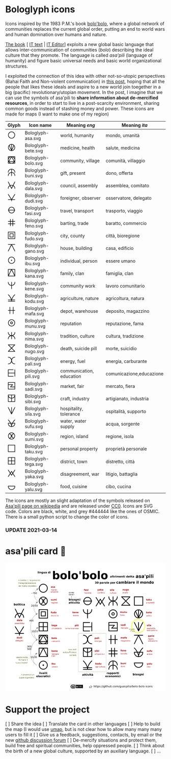 Bologlyph icons
===============

Icons inspired by the 1983 P.M.'s book [bolo'bolo](https://www.anarcopedia.org/index.php/Bolo%27bolo), where a global network of communities replaces the current global order, putting an end to world wars and human domination over humans and nature.

[The book](http://libcom.org/library/pm-bolobolo) [ [IT text](https://www.mediafire.com/file/beoy4pn4sukpgzp/Bolo_bolo.pdf/file) | [IT Editor](http://www.anarca-bolo.ch/baronata/libri/bolo-bolo.html)] exploits a new global basic language that allows inter-communication of communities (*bolo*) describing the ideal culture that they promote. The language is called *asa'pili* (language of humanity) and figure basic universal needs and basic world organizational structures.

I exploited the connection of this idea with other not-so-utopic perspectives (Bahai Faith and Non-violent communication) in [this post](http://freeetiology.blogspot.com/2021/02/bolobolo-e-la-lingua-universale.html), hoping that all the people that likes these ideals and aspire to a new world join toegether in a big (pacific) revolutionary/utopian movement. In the post, I imagine that we can use the symbols of asa'pili to **share information about de-mercified resources**, in order to start to live in a post-scarcity environment, sharing common goods instead of stashing money and power. These icons are made for maps (I want to make one of my region) 


|  Glyph | Icon name         |  Meaning *eng*    |   Meaning *ita*   |
|---| ----------------- | ----------------- | ----------------- |
|<img src="./Bologlyp-black8/Bologlyph-asa.svg" width="25">|Bologlyph-asa.svg  | world, humanity   | mondo, umanità    |
|<img src="./Bologlyp-black8/Bologlyph-bete.svg" width="25">|Bologlyph-bete.svg | medicine, health  | salute, medicina  |
|<img src="./Bologlyp-black8/Bologlyph-bolo.svg" width="25">|Bologlyph-bolo.svg | community, village|comunità, villaggio|
|<img src="./Bologlyp-black8/Bologlyph-buni.svg" width="25">|Bologlyph-buni.svg | gift, present     | dono, offerta     |
|<img src="./Bologlyp-black8/Bologlyph-dala.svg" width="25">|Bologlyph-dala.svg | council, assembly |assemblea, comitato|
|<img src="./Bologlyp-black8/Bologlyph-dudi.svg" width="25">|Bologlyph-dudi.svg |foreigner, observer|osservatore, delegato|
|<img src="./Bologlyp-black8/Bologlyph-fasi.svg" width="25">|Bologlyph-fasi.svg | travel, transport | trasporto, viaggio|
|<img src="./Bologlyp-black8/Bologlyph-feno.svg" width="25">|Bologlyph-feno.svg | barting, trade    | baratto, commercio|
|<img src="./Bologlyp-black8/Bologlyph-fudo.svg" width="25">|Bologlyph-fudo.svg | city, county      | città, bioregione |
|<img src="./Bologlyp-black8/Bologlyph-gano.svg" width="25">|Bologlyph-gano.svg | house, building   | casa, edificio    |
|<img src="./Bologlyp-black8/Bologlyph-ibu.svg" width="25">|Bologlyph-ibu.svg  | individual, person| essere umano      |
|<img src="./Bologlyp-black8/Bologlyph-kana.svg" width="25">|Bologlyph-kana.svg | family, clan      | famiglia, clan    |
|<img src="./Bologlyp-black8/Bologlyph-kene.svg" width="25">|Bologlyph-kene.svg | community work    | lavoro comunitario|
|<img src="./Bologlyp-black8/Bologlyph-kodu.svg" width="25">|Bologlyph-kodu.svg |agriculture, nature|agricoltura, natura|
|<img src="./Bologlyp-black8/Bologlyph-mafa.svg" width="25">|Bologlyph-mafa.svg | depot, warehouse  |deposito, magazzino| 
|<img src="./Bologlyp-black8/Bologlyph-munu.svg" width="25">|Bologlyph-munu.svg | reputation        | reputazione, fama |
|<img src="./Bologlyp-black8/Bologlyph-nima.svg" width="25">|Bologlyph-nima.svg | tradition, culture|cultura, tradizione|
|<img src="./Bologlyp-black8/Bologlyph-nugo.svg" width="25">|Bologlyph-nugo.svg |death, suicide pill|morte, suicidio    |
|<img src="./Bologlyp-black8/Bologlyph-pali.svg" width="25">|Bologlyph-pali.svg | energy, fuel      | energia, carburante|
|<img src="./Bologlyp-black8/Bologlyph-pili.svg" width="25">|Bologlyph-pili.svg |communication, education|comunicazione,educazione|
|<img src="./Bologlyp-black8/Bologlyph-sadi.svg" width="25">|Bologlyph-sadi.svg | market, fair      | mercato, fiera    |
|<img src="./Bologlyp-black8/Bologlyph-sibi.svg" width="25">|Bologlyph-sibi.svg | craft, industry   | artigianato, industria|
|<img src="./Bologlyp-black8/Bologlyph-sila.svg" width="25">|Bologlyph-sila.svg |hospitality, tolerance| ospitalità, supporto|
|<img src="./Bologlyp-black8/Bologlyph-sufu.svg" width="25">|Bologlyph-sufu.svg |water, water supply| acqua, sorgente   |
|<img src="./Bologlyp-black8/Bologlyph-sumi.svg" width="25">|Bologlyph-sumi.svg | region, island    | regione, isola    |
|<img src="./Bologlyp-black8/Bologlyph-taku.svg" width="25">|Bologlyph-taku.svg | personal property |proprietà personale|
|<img src="./Bologlyp-black8/Bologlyph-tega.svg" width="25">|Bologlyph-tega.svg | district, town    | distretto, città  |
|<img src="./Bologlyp-black8/Bologlyph-yaka.svg" width="25">|Bologlyph-yaka.svg | disagreement, war | litigio, battaglia|
|<img src="./Bologlyp-black8/Bologlyph-yalu.svg" width="25">|Bologlyph-yalu.svg | food, cuisine     | cibo, cucina      |



The icons are mostly an slight adaptation of the symbols released on [Asa'pili page on wikipedia](https://en.wikipedia.org/wiki/Asa'pili) and are released under [CC0](https://creativecommons.org/publicdomain/zero/1.0/deed.it). 
Icons are SVG code. Colors are black, white, and grey #444444 like the ones of OSMIC. There is a small python script to change the color of icons.

### UPDATE 2021-03-14

asa'pili card 	:star_struck:
===============


![Asa'pili schema it](./asa%20pili%20card/bolo%20schema%20IT.png)



Support the project
===================

[ ] Share the idea
[ ] Translate the card in other languages
[ ] Help to build the map (I would use [umap](http://umap.openstreetmap.fr/it/user/guaspito/), but is not clear how to allow many many many users to fill it
[ ] Give us a feedback, suggestions, contacts, by email or the new [github discussion forum](https://github.com/guaspito/bolo-bolo-icons/discussions)
[ ] De-mercify situations and protect them, build free and spiritual communities, help oppressed people. 
[ ] Think about the birth of a new global culture, supported by an auxiliary language.
[ ] ...
